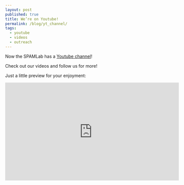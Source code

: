 ```yaml
---
layout: post
published: true
title: We’re on Youtube!
permalink: /blog/yt_channel/
tags:
  - youtube
  - videos
  - outreach
---
```


Now the SPAMLab has a [Youtube channel](https://www.youtube.com/channel/UCWKii6esTHtTJ0jJcKeNdBQ)!  

Check out our videos and follow us for more!  

Just a little preview for your enjoyment:  

<iframe width="560" height="315" src="https://www.youtube.com/embed/m2YZiTzs0yY" frameborder="0" allow="accelerometer; autoplay; encrypted-media; gyroscope; picture-in-picture" allowfullscreen></iframe>

&nbsp;
&nbsp;

